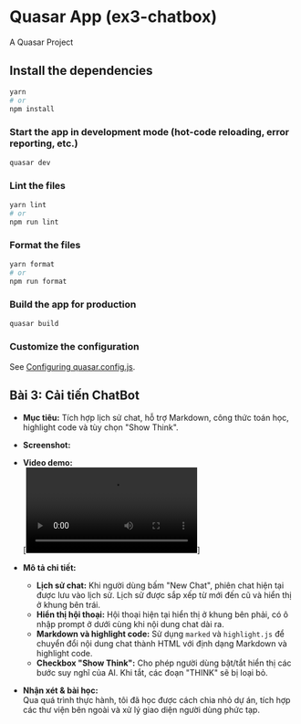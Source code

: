 # Quasar App (ex3-chatbox)

A Quasar Project

## Install the dependencies
```bash
yarn
# or
npm install
```

### Start the app in development mode (hot-code reloading, error reporting, etc.)
```bash
quasar dev
```


### Lint the files
```bash
yarn lint
# or
npm run lint
```


### Format the files
```bash
yarn format
# or
npm run format
```


### Build the app for production
```bash
quasar build
```

### Customize the configuration
See [Configuring quasar.config.js](https://v2.quasar.dev/quasar-cli-vite/quasar-config-js).


## Bài 3: Cải tiến ChatBot
- **Mục tiêu:** Tích hợp lịch sử chat, hỗ trợ Markdown, công thức toán học, highlight code và tùy chọn "Show Think".
- **Screenshot:**  
  
- **Video demo:**  
  [![Video Demo](/ex3-chatbox/public/data/b3.mp4)]
- **Mô tả chi tiết:**  
  - **Lịch sử chat:** Khi người dùng bấm "New Chat", phiên chat hiện tại được lưu vào lịch sử. Lịch sử được sắp xếp từ mới đến cũ và hiển thị ở khung bên trái.  
  - **Hiển thị hội thoại:** Hội thoại hiện tại hiển thị ở khung bên phải, có ô nhập prompt ở dưới cùng khi nội dung chat dài ra.  
  - **Markdown và highlight code:** Sử dụng `marked` và `highlight.js` để chuyển đổi nội dung chat thành HTML với định dạng Markdown và highlight code.  
  - **Checkbox "Show Think":** Cho phép người dùng bật/tắt hiển thị các bước suy nghĩ của AI. Khi tắt, các đoạn "THINK" sẽ bị loại bỏ.
- **Nhận xét & bài học:**  
  Qua quá trình thực hành, tôi đã học được cách chia nhỏ dự án, tích hợp các thư viện bên ngoài và xử lý giao diện người dùng phức tạp.